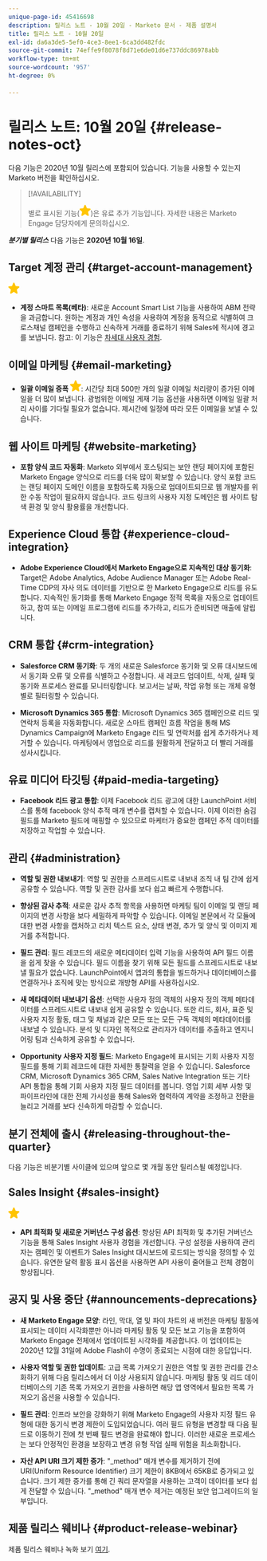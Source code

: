 ```yaml
---
unique-page-id: 45416698
description: 릴리스 노트 - 10월 20일 - Marketo 문서 - 제품 설명서
title: 릴리스 노트 - 10월 20일
exl-id: da6a3de5-5ef0-4ce3-8ee1-6ca3dd482fdc
source-git-commit: 74effe9f8078f8d71e6de01d6e737ddc86978abb
workflow-type: tm+mt
source-wordcount: '957'
ht-degree: 0%

---
```


# 릴리스 노트: 10월 20일 {#release-notes-oct}

다음 기능은 2020년 10월 릴리스에 포함되어 있습니다. 기능을 사용할 수 있는지 Marketo 버전을 확인하십시오.

>[!AVAILABILITY]
>
>별로 표시된 기능(![](assets/yellow-star.png))은 유료 추가 기능입니다. 자세한 내용은 Marketo Engage 담당자에게 문의하십시오.

**_분기별 릴리스_** 다음 기능은 **2020년 10월 16일**.

## Target 계정 관리 {#target-account-management}

![(별)](assets/yellow-star.png)

* **계정 스마트 목록(베타)**: 새로운 Account Smart List 기능을 사용하여 ABM 전략을 과금합니다. 원하는 계정과 개인 속성을 사용하여 계정을 동적으로 식별하여 크로스채널 캠페인을 수행하고 신속하게 거래를 종료하기 위해 Sales에 적시에 경고를 보냅니다. 참고: 이 기능은 [차세대 사용자 경험](https://nation.marketo.com/t5/Employee-Blogs/The-Next-Generation-Marketo-Engage-Experience/ba-p/304205).

## 이메일 마케팅 {#email-marketing}

* **일괄 이메일 증폭 ![(별)](assets/yellow-star.png)**: 시간당 최대 500만 개의 일괄 이메일 처리량이 증가된 이메일을 더 많이 보냅니다. 광범위한 이메일 게재 기능 옵션을 사용하면 이메일 일괄 처리 사이를 기다릴 필요가 없습니다. 제시간에 일정에 따라 모든 이메일을 보낼 수 있습니다.

## 웹 사이트 마케팅 {#website-marketing}

* **포함 양식 코드 자동화**: Marketo 외부에서 호스팅되는 보안 랜딩 페이지에 포함된 Marketo Engage 양식으로 리드를 더욱 많이 확보할 수 있습니다. 양식 포함 코드는 랜딩 페이지 도메인 이름을 포함하도록 자동으로 업데이트되므로 웹 개발자를 위한 수동 작업이 필요하지 않습니다. 코드 링크의 사용자 지정 도메인은 웹 사이트 탐색 환경 및 양식 활용률을 개선합니다.

## Experience Cloud 통합 {#experience-cloud-integration}

* **Adobe Experience Cloud에서 Marketo Engage으로 지속적인 대상 동기화**: Target은 Adobe Analytics, Adobe Audience Manager 또는 Adobe Real-Time CDP의 자사 의도 데이터를 기반으로 한 Marketo Engage으로 리드를 유도합니다. 지속적인 동기화를 통해 Marketo Engage 정적 목록을 자동으로 업데이트하고, 참여 또는 이메일 프로그램에 리드를 추가하고, 리드가 준비되면 매출에 알립니다.

## CRM 통합 {#crm-integration}

* **Salesforce CRM 동기화**: 두 개의 새로운 Salesforce 동기화 및 오류 대시보드에서 동기화 오류 및 오류를 식별하고 수정합니다. 새 레코드 업데이트, 삭제, 실패 및 동기화 프로세스 완료를 모니터링합니다. 보고서는 날짜, 작업 유형 또는 개체 유형별로 필터링할 수 있습니다.

* **Microsoft Dynamics 365 통합**: Microsoft Dynamics 365 캠페인으로 리드 및 연락처 등록을 자동화합니다. 새로운 스마트 캠페인 흐름 작업을 통해 MS Dynamics Campaign에 Marketo Engage 리드 및 연락처를 쉽게 추가하거나 제거할 수 있습니다. 마케팅에서 영업으로 리드를 원활하게 전달하고 더 빨리 거래를 성사시킵니다.

## 유료 미디어 타깃팅 {#paid-media-targeting}

* **Facebook 리드 광고 통합**: 이제 Facebook 리드 광고에 대한 LaunchPoint 서비스를 통해 facebook 양식 추적 매개 변수를 캡처할 수 있습니다. 이제 이러한 숨김 필드를 Marketo 필드에 매핑할 수 있으므로 마케터가 중요한 캠페인 추적 데이터를 저장하고 작업할 수 있습니다.

## 관리 {#administration}

* **역할 및 권한 내보내기**: 역할 및 권한을 스프레드시트로 내보내 조직 내 팀 간에 쉽게 공유할 수 있습니다. 역할 및 권한 감사를 보다 쉽고 빠르게 수행합니다.

* **향상된 감사 추적**: 새로운 감사 추적 항목을 사용하면 마케팅 팀이 이메일 및 랜딩 페이지의 변경 사항을 보다 세밀하게 파악할 수 있습니다. 이메일 본문에서 각 모듈에 대한 변경 사항을 캡처하고 리치 텍스트 요소, 상태 변경, 추가 및 양식 및 이미지 제거를 추적합니다.

* **필드 관리**: 필드 레코드의 새로운 메타데이터 입력 기능을 사용하여 API 필드 이름을 쉽게 찾을 수 있습니다. 필드 이름을 찾기 위해 모든 필드를 스프레드시트로 내보낼 필요가 없습니다. LaunchPoint에서 앱과의 통합을 빌드하거나 데이터베이스를 연결하거나 조직에 맞는 방식으로 개방형 API를 사용하십시오.

* **새 메타데이터 내보내기 옵션**: 선택한 사용자 정의 객체의 사용자 정의 객체 메타데이터를 스프레드시트로 내보내 쉽게 공유할 수 있습니다. 또한 리드, 회사, 표준 및 사용자 지정 활동, 태그 및 채널과 같은 모든 또는 모든 구독 객체의 메타데이터를 내보낼 수 있습니다. 분석 및 디자인 목적으로 관리자가 데이터를 추출하고 엔지니어링 팀과 신속하게 공유할 수 있습니다.

* **Opportunity 사용자 지정 필드**: Marketo Engage에 표시되는 기회 사용자 지정 필드를 통해 기회 레코드에 대한 자세한 통찰력을 얻을 수 있습니다. Salesforce CRM, Microsoft Dynamics 365 CRM, Sales Native Integration 또는 기타 API 통합을 통해 기회 사용자 지정 필드 데이터를 봅니다. 영업 기회 세부 사항 및 파이프라인에 대한 전체 가시성을 통해 Sales와 협력하여 계약을 조정하고 전환을 늘리고 거래를 보다 신속하게 마감할 수 있습니다.

## 분기 전체에 출시 {#releasing-throughout-the-quarter}

다음 기능은 비분기별 사이클에 있으며 앞으로 몇 개월 동안 릴리스될 예정입니다.

## Sales Insight {#sales-insight}

![(별)](assets/yellow-star.png)

* **API 최적화 및 새로운 거버넌스 구성 옵션**: 향상된 API 최적화 및 추가된 거버넌스 기능을 통해 Sales Insight 사용자 경험을 개선합니다. 구성 설정을 사용하여 관리자는 캠페인 및 이벤트가 Sales Insight 대시보드에 로드되는 방식을 정의할 수 있습니다. 유연한 달력 활동 표시 옵션을 사용하면 API 사용이 줄어들고 전체 경험이 향상됩니다.

## 공지 및 사용 중단 {#announcements-deprecations}

* **새 Marketo Engage 모양**: 라인, 막대, 열 및 파이 차트의 새 버전은 마케팅 활동에 표시되는 데이터 시각화뿐만 아니라 마케팅 활동 및 모든 보고 기능을 포함하여 Marketo Engage 전체에서 업데이트된 시각화를 제공합니다. 이 업데이트는 2020년 12월 31일에 Adobe Flash이 수명이 종료되는 시점에 대한 응답입니다.

* **사용자 역할 및 권한 업데이트**: 고급 목록 가져오기 권한은 역할 및 권한 관리를 간소화하기 위해 다음 릴리스에서 더 이상 사용되지 않습니다. 마케팅 활동 및 리드 데이터베이스의 기존 목록 가져오기 권한을 사용하면 해당 앱 영역에서 필요한 목록 가져오기 옵션을 사용할 수 있습니다.

* **필드 관리**: 인프라 보안을 강화하기 위해 Marketo Engage의 사용자 지정 필드 유형에 대한 동기식 변경 제한이 도입되었습니다. 여러 필드 유형을 변경할 때 다음 필드로 이동하기 전에 첫 번째 필드 변경을 완료해야 합니다. 이러한 새로운 프로세스는 보다 안정적인 환경을 보장하고 변경 유형 작업 실패 위험을 최소화합니다.

* **자산 API URI 크기 제한 증가**: &quot;_method&quot; 매개 변수를 제거하기 전에 URI(Uniform Resource Identifier) 크기 제한이 8KB에서 65KB로 증가되고 있습니다. 크기 제한 증가를 통해 긴 쿼리 문자열을 사용하는 고객이 데이터를 보다 쉽게 전달할 수 있습니다. &quot;_method&quot; 매개 변수 제거는 예정된 보안 업그레이드의 일부입니다.

## 제품 릴리스 웨비나 {#product-release-webinar}

제품 릴리스 웨비나 녹화 보기 [여기](https://engage.marketo.com/Oct_20_Release_OnDemand.html).

